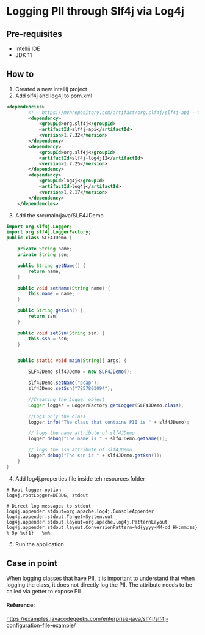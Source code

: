 # Logging PII through Slf4j via Log4j

## Pre-requisites
- Intellij IDE
- JDK 11

## How to
1. Created a new intellij project
2. Add slf4j and log4j to pom.xml
```xml
<dependencies>
        <!-- https://mvnrepository.com/artifact/org.slf4j/slf4j-api -->
        <dependency>
            <groupId>org.slf4j</groupId>
            <artifactId>slf4j-api</artifactId>
            <version>1.7.32</version>
        </dependency>
        <dependency>
            <groupId>org.slf4j</groupId>
            <artifactId>slf4j-log4j12</artifactId>
            <version>1.7.25</version>
        </dependency>
        <dependency>
            <groupId>log4j</groupId>
            <artifactId>log4j</artifactId>
            <version>1.2.17</version>
        </dependency>
    </dependencies>
```
3. Add the src/main/java/SLF4JDemo
```java
import org.slf4j.Logger;
import org.slf4j.LoggerFactory;
public class SLF4JDemo {

    private String name;
    private String ssn;

    public String getName() {
        return name;
    }

    public void setName(String name) {
        this.name = name;
    }

    public String getSsn() {
        return ssn;
    }

    public void setSsn(String ssn) {
        this.ssn = ssn;
    }


    public static void main(String[] args) {

        SLF4JDemo slf4JDemo = new SLF4JDemo();

        slf4JDemo.setName("pcap");
        slf4JDemo.setSsn("7857803094");

        //Creating the Logger object
        Logger logger = LoggerFactory.getLogger(SLF4JDemo.class);

        //Logs only the class
        logger.info("The class that contains PII is " + slf4JDemo);

        // logs the name attribute of slf4JDemo
        logger.debug("The name is " + slf4JDemo.getName());

        // logs the ssn attribute of slf4JDemo
        logger.debug("The ssn is " + slf4JDemo.getSsn());
    }
}
```
4. Add log4j.properties file inside teh resources folder
```properties
# Root logger option
log4j.rootLogger=DEBUG, stdout

# Direct log messages to stdout
log4j.appender.stdout=org.apache.log4j.ConsoleAppender
log4j.appender.stdout.Target=System.out
log4j.appender.stdout.layout=org.apache.log4j.PatternLayout
log4j.appender.stdout.layout.ConversionPattern=%d{yyyy-MM-dd HH:mm:ss} %-5p %c{1} - %m%
```
5. Run the application

## Case in point
When logging classes that have PII, it is important to understand that when logging the class,
it does not directly log the PII. The attribute needs to be called via getter to expose PII

#### Reference:
https://examples.javacodegeeks.com/enterprise-java/slf4j/slf4j-configuration-file-example/